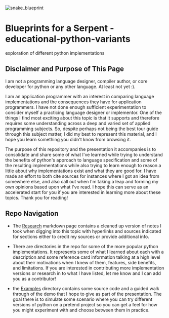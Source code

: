
![snake_blueprint](https://user-images.githubusercontent.com/4014893/115093899-bf5c5500-9ee9-11eb-95e9-90124b234c50.png)


# Blueprints for a Serpent - educational-python-variants
exploration of different python implementations

## Disclaimer and Purpose of This Page
 I am not a programming language designer, compiler author, or core developer for python or any other language. At least not yet :). 
 
 I am an application programmer with an interest in comparing language implementations and the consequences they have for application programmers. I have not done enough sufficient experimentation to consider myself a practicing language designer or implementor. One of the things I find most exciting about this topic is that it supports and therefore requires some understanding across a deep and varied set of applied programming subjects. So, despite perhaps not being the best tour guide through this subject matter, I did my best to represent this material, and I hope you learn something you didn't know from browsing it.

The purpose of this repository and the presentation it accompanies is to consolidate and share some of what I've learned while 
trying to understand the benefits of python's approach to language specification and some of the resulting implementations while also trying to learn enough to reason a little about why implementations exist and what they are good for. I have made an effort to both cite sources for instances where I got an idea from somewhere else, and also call out when I'm taking a leap and forming my own opinions based upon what I've read. I hope this can serve as an accelerated start for you if you are interested in learning more about these topics. Thank you for reading!

## Repo Navigation

- The [Research](General_Research.md) markdown page contains a cleaned up version of notes I took when digging into this topic with hyperlinks and sources indicated for sections either to credit my sources or provide additional info.

- There are directories in the repo for some of the more popular python implementations. It represents some of what I learned about each with a description and some reference card information talking at a high level about their motivations when I knew of them, features, side benefits, and limitations.  If you are interested in contributing more implementation versions or research in to what I have listed, let me know and I can add you as a contributor!

- the [Examples](Examples/) directory contains some source code and a guided walk through of the demo that I hope to give as part of the presentation. The goal there is to simulate some scenario where you can try different versions of python on a pretend project so you can get a feel for how you might experiment with and choose between them in practice.
